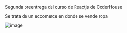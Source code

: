 Segunda preentrega del curso de Reactjs de CoderHouse

Se trata de un eccomerce en donde se vende ropa


![image](https://github.com/SebastianAlfie/My-ecommerce/blob/main/Animation.gif)

